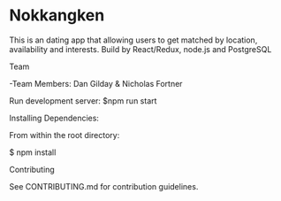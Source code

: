 # Nokkangken

This is an dating app that allowing users to get matched by location, availability and interests. Build by React/Redux, node.js and PostgreSQL

Team

-Team Members: Dan Gilday & Nicholas Fortner



Run development server: $npm run start


Installing Dependencies:

From within the root directory:

  $ npm install


Contributing

See CONTRIBUTING.md for contribution guidelines.
